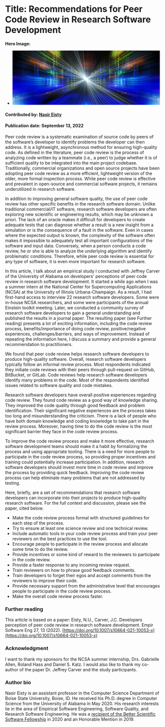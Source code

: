 # Title: Recommendations for Peer Code Review in Research Software Development

**Hero Image:**

- <img src='../../images/computing-abstraction.jpg' />

#### Contributed by: [Nasir Eisty](https://github.com/neisty)

#### Publication date: September 13, 2022

Peer code review is a systematic examination of source code by peers of the software’s developer to identify problems the developer can then address. It is a lightweight, asynchronous method for ensuring high-quality code. As defined in the literature, peer code review is the process of analyzing code written by a teammate (i.e., a peer) to judge whether it is of sufficient quality to be integrated into the main project codebase. Traditionally, commercial organizations and open source projects have been adopting peer code review as a more efficient, lightweight version of the older, more formal inspection process. While peer code review is effective and prevalent in open-source and commercial software projects, it remains underutilized in research software.

In addition to improving general software quality, the use of peer code review has other specific benefits in the research software domain. Unlike traditional commercial/IT software, research software developers are often exploring new scientific or engineering results, which may be unknown a priori. The lack of an oracle makes it difficult for developers to create adequate tests that can diagnose whether a result is a new insight from a simulation or is the consequence of a fault in the software. Even in cases where the expected output is known, the complexity of the software often makes it impossible to adequately test all important configurations of the software and input data. Conversely, when a person conducts a code review, he or she is able to analyze the underlying algorithm and identify problematic conditions. Therefore, while peer code review is essential for any type of software, it is even more important for research software.

In this article, I talk about an empirical study I conducted with Jeffrey Carver of the University of Alabama on developers' perceptions of peer code review in research software development. It started a while ago when I was a summer intern at the National Center for Supercomputing Applications (NCSA) at the University of Illinois Urbana-Champaign. As a result, I had first-hand access to interview 22 research software developers. Some were in-house NCSA researchers, and some were participants of the annual Einstein toolkit meeting. Later, we conducted a community survey of research software developers to gain a general understanding and published the results in a journal paper. The resulting paper (see Further reading) presents a lot of exciting information, including the code review process, benefits/importance of doing code review, positive/negative experiences, challenges/barriers, and ways of improvement. Instead of repeating the information here, I discuss a summary and provide a general recommendation to practitioners.

We found that peer code review helps research software developers to produce high-quality software. Overall, research software developers typically follow an informal review process. Most respondents indicated they initiate code reviews with their peers through pull-request on GitHub, BitBucket, or GitLab. Code reviews help research software developers identify many problems in the code. Most of the respondents identified issues related to software quality and code mistakes.

Research software developers have overall positive experiences regarding code review. They found code review as a good way of knowledge sharing. They improved the code quality through good feedback and problem identification. Their significant negative experiences are the process takes too long and misunderstanding the criticism. There is a lack of people who have both domain knowledge and coding knowledge to take part in the review process. Moreover, having time to do the code review is the most significant barrier they face in the code review process.

To improve the code review process and make it more effective, research software development teams should make it a habit by formalizing the process and using appropriate tooling. There is a need for more people to participate in the code review process, so providing proper incentives and training could potentially increase participation. In addition, research software developers should invest more time in code review and improve the process by providing quick feedback. Improving the code review process can help eliminate many problems that are not addressed by testing.

Here, briefly, are a set of recommendations that research software developers can incorporate into their projects to produce high-quality research software.  For the full context and discussion, please see the paper, cited below.

- Make the code review process formal with structured guidelines for each step of the process.
- Try to ensure at least one science review and one technical review.
- Include automatic tools in your code review process and train your peer reviewers on the best practices to use the tool.
- Encourage people to participate in the review process and allocate some time to do the review.
- Provide incentives or some kind of reward to the reviewers to participate in the code review.
- Provide a faster response to any incoming review request.
- Train reviewers on how to phrase good feedback comments.
- Train developers to forget their egos and accept comments from the reviewers to improve their code.
- Provide necessary support from the administrative level that encourages people to participate in the code review process.
- Make the overall code review process faster.

### Further reading

This article is based on a paper: Eisty, N.U., Carver, J.C. Developers perception of peer code review in research software development. Empir Software Eng 27, 13 (2022). [https://doi.org/10.1007/s10664-021-10053-x](https://doi.org/10.1007/s10664-021-10053-x)

### Acknowledgment

I want to thank my sponsors for the NCSA summer internship, Drs. Gabrielle Allen, Roland Hass and Daniel S. Katz. I would also like to thank my co-author of the paper Dr. Jeffrey Carver and the study participants.

### Author bio

Nasir Eisty is an assistant professor in the Computer Science Department of Boise State University, Boise, ID. He received his Ph.D. degree in Computer Science from the University of Alabama in May 2020. His research interests lie in the area of Empirical Software Engineering, Software Quality, and Research Software Engineering. He was a [recipient of the Better Scientific Software Fellowship](https://bssw.io/fellows/nasir-eisty) in 2020 and an Honorable Mention in 2019.

<!---
Publish: yes
Topics: peer code review
--->
